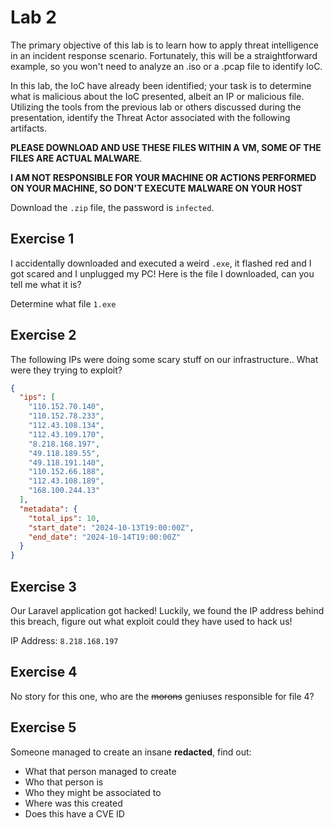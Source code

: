 # Lab 2

The primary objective of this lab is to learn how to apply threat intelligence in an incident response scenario. Fortunately, this will be a straightforward example, so you won't need to analyze an .iso or a .pcap file to identify IoC.

In this lab, the IoC have already been identified; your task is to determine what is malicious about the IoC presented, albeit an IP or malicious file. Utilizing the tools from the previous lab or others discussed during the presentation, identify the Threat Actor associated with the following artifacts.

**PLEASE DOWNLOAD AND USE THESE FILES WITHIN A VM, SOME OF THE FILES ARE ACTUAL MALWARE**. 

**I AM NOT RESPONSIBLE FOR YOUR MACHINE OR ACTIONS PERFORMED ON YOUR MACHINE, SO DON'T EXECUTE MALWARE ON YOUR HOST**

Download the `.zip` file, the password is `infected`.

## Exercise 1

I accidentally downloaded and executed a weird `.exe`, it flashed red and I got scared and I unplugged my PC! Here is the file I downloaded, can you tell me what it is? 

Determine what file `1.exe`

## Exercise 2

The following IPs were doing some scary stuff on our infrastructure.. What were they trying to exploit?

```json
{
  "ips": [
    "110.152.70.140",
    "110.152.78.233",
    "112.43.108.134",
    "112.43.109.170",
    "8.218.168.197",
    "49.118.189.55",
    "49.118.191.140",
    "110.152.66.188",
    "112.43.108.189",
    "168.100.244.13"
  ],
  "metadata": {
    "total_ips": 10,
    "start_date": "2024-10-13T19:00:00Z",
    "end_date": "2024-10-14T19:00:00Z"
  }
}
```

## Exercise 3

Our Laravel application got hacked! Luckily, we found the IP address behind this breach, figure out what exploit could they have used to hack us! 

IP Address: `8.218.168.197`

## Exercise 4

No story for this one, who are the ~~morons~~ geniuses responsible for file 4?

## Exercise 5

Someone managed to create an insane **redacted**, find out:
- What that person managed to create
- Who that person is
- Who they might be associated to
- Where was this created
- Does this have a CVE ID
